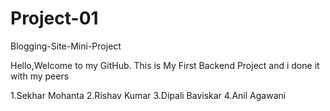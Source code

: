 # Project-01
Blogging-Site-Mini-Project


Hello,Welcome to my GitHub. This is My First Backend Project and i done it with my peers

1.Sekhar Mohanta
2.Rishav Kumar 
3.Dipali Baviskar 
4.Anil Agawani

